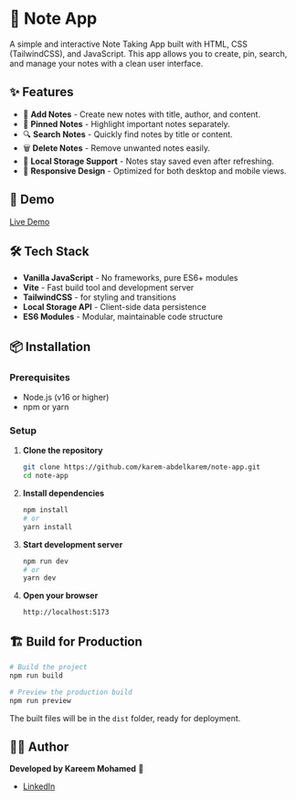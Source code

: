 # 📒 Note App

A simple and interactive Note Taking App built with HTML, CSS (TailwindCSS), and JavaScript.
This app allows you to create, pin, search, and manage your notes with a clean user interface.

## ✨ Features

- 📝 **Add Notes** - Create new notes with title, author, and content.
- 📌 **Pinned Notes** - Highlight important notes separately.
- 🔍 **Search Notes** - Quickly find notes by title or content.
- 🗑️ **Delete Notes** - Remove unwanted notes easily.
- 📂 **Local Storage Support** - Notes stay saved even after refreshing.
- 📱 **Responsive Design** - Optimized for both desktop and mobile views.

## 🚀 Demo

[Live Demo](https://karem-abdelkarem.github.io/note-app/)

## 🛠️ Tech Stack

- **Vanilla JavaScript** - No frameworks, pure ES6+ modules
- **Vite** - Fast build tool and development server
- **TailwindCSS** - for styling and transitions
- **Local Storage API** - Client-side data persistence
- **ES6 Modules** - Modular, maintainable code structure

## 📦 Installation

### Prerequisites
- Node.js (v16 or higher)
- npm or yarn

### Setup

1. **Clone the repository**
   ```bash
   git clone https://github.com/karem-abdelkarem/note-app.git
   cd note-app
   ```

2. **Install dependencies**
   ```bash
   npm install
   # or
   yarn install
   ```

3. **Start development server**
   ```bash
   npm run dev
   # or
   yarn dev
   ```

4. **Open your browser**
   ```
   http://localhost:5173
   ```

## 🏗️ Build for Production

```bash
# Build the project
npm run build

# Preview the production build
npm run preview
```

The built files will be in the `dist` folder, ready for deployment.


## 👨‍💻 Author

**Developed by Kareem Mohamed** 🚀

- [LinkedIn](https://www.linkedin.com/in/kareem-mohamed-155304345/)
